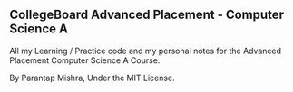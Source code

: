 ## CollegeBoard Advanced Placement - Computer Science A
All my Learning / Practice code and my personal notes for the Advanced Placement Computer Science A Course.

By Parantap Mishra, Under the MIT License.
